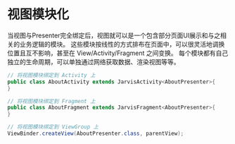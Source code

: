 # 视图模块化
当视图与Presenter完全绑定后，视图就可以是一个包含部分页面UI展示和与之相关的业务逻辑的模块。
这些模块按线性的方式排布在页面中，可以很灵活地调换位置且互不影响，甚至在 View/Activity/Fragment 之间变换。
每个模块都有自己独立的生命周期，可以单独通过网络获取数据、渲染视图等等。

```java
// 将视图模块绑定到 Activity 上
public class AboutActivity extends JarvisActivity<AboutPresenter>{
}

// 将视图模块绑定到 Fragment 上
public class AboutFragment extends JarvisFragment<AboutPresenter>{
}

// 将视图模块绑定到 ViewGroup 上
ViewBinder.createView(AboutPresenter.class, parentView);

```
